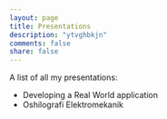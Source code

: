 ```yaml
---
layout: page
title: Presentations
description: "ytvghbkjn"
comments: false
share: false
---  
```


A list of all my presentations:
 - Developing a Real World application
 - Oshilografi Elektromekanik